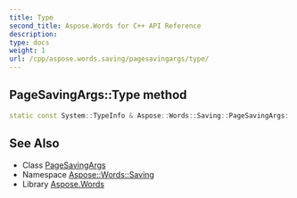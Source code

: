 ```yaml
---
title: Type
second_title: Aspose.Words for C++ API Reference
description: 
type: docs
weight: 1
url: /cpp/aspose.words.saving/pagesavingargs/type/
---
```

## PageSavingArgs::Type method




```cpp
static const System::TypeInfo & Aspose::Words::Saving::PageSavingArgs::Type()
```

## See Also

* Class [PageSavingArgs](../)
* Namespace [Aspose::Words::Saving](../../)
* Library [Aspose.Words](../../../)
